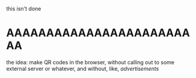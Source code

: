 this isn't done

# AAAAAAAAAAAAAAAAAAAAAAAAA

the idea: make QR codes in the browser, without calling out to some external server or whatever, and without, like, *advertisements*
